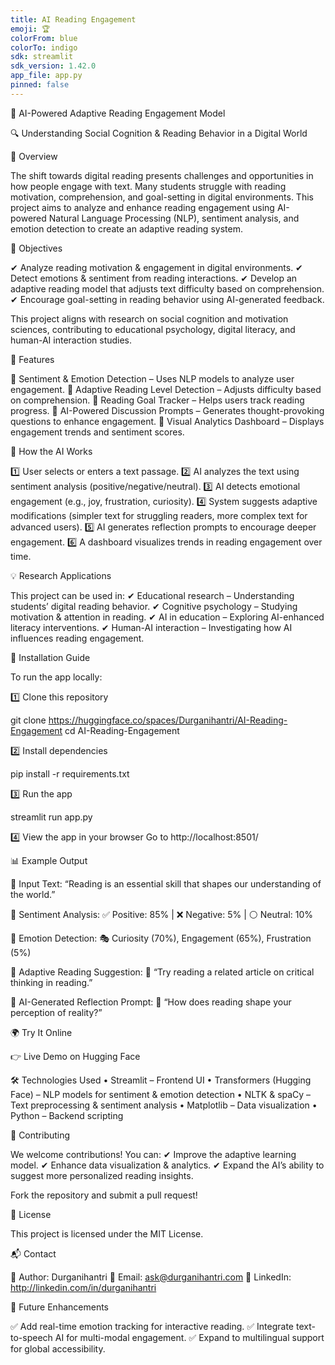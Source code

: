 ```yaml
---
title: AI Reading Engagement
emoji: 🏆
colorFrom: blue
colorTo: indigo
sdk: streamlit
sdk_version: 1.42.0
app_file: app.py
pinned: false
---
```

📖 AI-Powered Adaptive Reading Engagement Model

🔍 Understanding Social Cognition & Reading Behavior in a Digital World

📝 Overview

The shift towards digital reading presents challenges and opportunities in how people engage with text. Many students struggle with reading motivation, comprehension, and goal-setting in digital environments. This project aims to analyze and enhance reading engagement using AI-powered Natural Language Processing (NLP), sentiment analysis, and emotion detection to create an adaptive reading system.

🎯 Objectives

✔ Analyze reading motivation & engagement in digital environments.
✔ Detect emotions & sentiment from reading interactions.
✔ Develop an adaptive reading model that adjusts text difficulty based on comprehension.
✔ Encourage goal-setting in reading behavior using AI-generated feedback.

This project aligns with research on social cognition and motivation sciences, contributing to educational psychology, digital literacy, and human-AI interaction studies.

🚀 Features

🔹 Sentiment & Emotion Detection – Uses NLP models to analyze user engagement.
🔹 Adaptive Reading Level Detection – Adjusts difficulty based on comprehension.
🔹 Reading Goal Tracker – Helps users track reading progress.
🔹 AI-Powered Discussion Prompts – Generates thought-provoking questions to enhance engagement.
🔹 Visual Analytics Dashboard – Displays engagement trends and sentiment scores.

🧠 How the AI Works

1️⃣ User selects or enters a text passage.
2️⃣ AI analyzes the text using sentiment analysis (positive/negative/neutral).
3️⃣ AI detects emotional engagement (e.g., joy, frustration, curiosity).
4️⃣ System suggests adaptive modifications (simpler text for struggling readers, more complex text for advanced users).
5️⃣ AI generates reflection prompts to encourage deeper engagement.
6️⃣ A dashboard visualizes trends in reading engagement over time.

💡 Research Applications

This project can be used in:
✔ Educational research – Understanding students’ digital reading behavior.
✔ Cognitive psychology – Studying motivation & attention in reading.
✔ AI in education – Exploring AI-enhanced literacy interventions.
✔ Human-AI interaction – Investigating how AI influences reading engagement.

📌 Installation Guide

To run the app locally:

1️⃣ Clone this repository

git clone https://huggingface.co/spaces/Durganihantri/AI-Reading-Engagement
cd AI-Reading-Engagement

2️⃣ Install dependencies

pip install -r requirements.txt

3️⃣ Run the app

streamlit run app.py

4️⃣ View the app in your browser
Go to http://localhost:8501/

📊 Example Output

🔹 Input Text:
“Reading is an essential skill that shapes our understanding of the world.”

🔹 Sentiment Analysis:
✅ Positive: 85% | ❌ Negative: 5% | ⚪ Neutral: 10%

🔹 Emotion Detection:
🎭 Curiosity (70%), Engagement (65%), Frustration (5%)

🔹 Adaptive Reading Suggestion:
📖 “Try reading a related article on critical thinking in reading.”

🔹 AI-Generated Reflection Prompt:
🤔 “How does reading shape your perception of reality?”

🌍 Try It Online

👉 Live Demo on Hugging Face

🛠 Technologies Used
	•	Streamlit – Frontend UI
	•	Transformers (Hugging Face) – NLP models for sentiment & emotion detection
	•	NLTK & spaCy – Text preprocessing & sentiment analysis
	•	Matplotlib – Data visualization
	•	Python – Backend scripting

🤝 Contributing

We welcome contributions! You can:
✔ Improve the adaptive learning model.
✔ Enhance data visualization & analytics.
✔ Expand the AI’s ability to suggest more personalized reading insights.

Fork the repository and submit a pull request!

📜 License

This project is licensed under the MIT License.

📬 Contact

🔹 Author: Durganihantri
🔹 Email: ask@durganihantri.com
🔹 LinkedIn: http://linkedin.com/in/durganihantri


🚀 Future Enhancements

✅ Add real-time emotion tracking for interactive reading.
✅ Integrate text-to-speech AI for multi-modal engagement.
✅ Expand to multilingual support for global accessibility.
